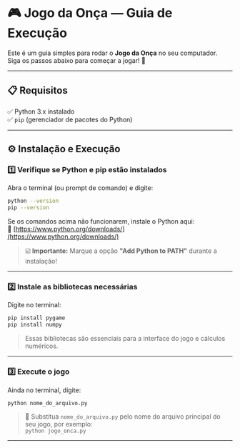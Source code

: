 
# 🎮 Jogo da Onça — Guia de Execução

Este é um guia simples para rodar o **Jogo da Onça** no seu computador.  
Siga os passos abaixo para começar a jogar! 🐾

---

## 📋 Requisitos

✅ Python 3.x instalado  
✅ `pip` (gerenciador de pacotes do Python)

---

## ⚙️ Instalação e Execução

### 1️⃣ Verifique se Python e pip estão instalados

Abra o terminal (ou prompt de comando) e digite:

```bash
python --version
pip --version
```

Se os comandos acima não funcionarem, instale o Python aqui:  
🔗 [https://www.python.org/downloads/](https://www.python.org/downloads/)

> ☑️ **Importante:** Marque a opção **"Add Python to PATH"** durante a instalação!

---

### 2️⃣ Instale as bibliotecas necessárias

Digite no terminal:

```bash
pip install pygame
pip install numpy
```

> Essas bibliotecas são essenciais para a interface do jogo e cálculos numéricos.

---

### 3️⃣ Execute o jogo

Ainda no terminal, digite:

```bash
python nome_do_arquivo.py
```

> 🔄 Substitua `nome_do_arquivo.py` pelo nome do arquivo principal do seu jogo, por exemplo:  
> `python jogo_onca.py`
---
